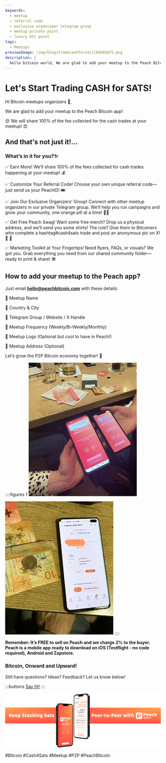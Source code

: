 ```yaml
---
keywords:
  - meetup
  - referral code
  - exclusive organizeer telegram group
  - meetup private point
  - luxury btc point
tags:
  - Meetups
previewImage: /img/blog/tradecashforsat/CASH4SATS.png
description: |
  hello bitcoin world, We are glad to add your meetup to the Peach Bitcoin app!
---
```


# Let's Start Trading CASH for SATS! 

Hi Bitcoin meetups organizers 👋,

We are glad to add your meetup to the Peach Bitcoin app!

😍 We will share 100% of the fee collected for the cash trades at your meetup! 😍

## And that's not just it!...

### What’s in it for you?✨

✅ Earn More! We’ll share 100% of the fees collected for cash trades happening at your meetup! 💰

✅ Customize Your Referral Code! Choose your own unique referral code—just send us your PeachID! 🎟️

✅ Join Our Exclusive Organizers’ Group! Connect with other meetup organizers in our private Telegram group. We’ll help you run campaigns and grow your community, one orange pill at a time! 🍊💊

✅ Get Free Peach Swag! Want some free merch? Drop us a physical address, and we’ll send you some shirts! The rule? Give them to Bitcoiners who complete a hashtag#cash4sats trade and post an anonymous pic on X! 📸 🧡

✅ Marketing Toolkit at Your Fingertips! Need flyers, FAQs, or visuals? We got you. Grab everything you need from our shared community folder—ready to print & share! 🛠️

## How to add your meetup to the Peach app?

Just email **hello@peachbitcoin.com** with these details:

🔶 Meetup Name

🔶 Country & City

🔶 Telegram Group / Website / X Handle

🔶 Meetup Frequency (Weekly/Bi-Weekly/Monthly)

🔶 Meetup Logo (Optional but cool to have in Peach!)

🔶 Meetup Address (Optional)

Let’s grow the P2P Bitcoin economy together! 🚀

::::figures 1
<img src="/img/blog/tradecashforsat/img1.png" alt="exchange sat with money in a meetup point" style="width: 80%; max-width: 350px;">

<img src="/img/blog/tradecashforsat/img2.png" alt="complete trade sat with money in a meetup" style="width: 80%; max-width: 350px;">
::::

**Remember: It’s FREE to sell on Peach and we charge 2% to the buyer.**
**Peach is a mobile app ready to download on iOS (Testflight - no code required), Android and Zapstore.**

### Bitcoin, Onward and Upward!

Still have questions? Ideas? Feedback? Let us know below!

:::buttons
[Say Hi!](mailto:hello@peachbitcoin.com)
:::

![Say Hi!](/img/blog/tradecashforsat/img3.png)

#Bitcoin #Cash4Sats #Meetup #P2P #PeachBitcoin